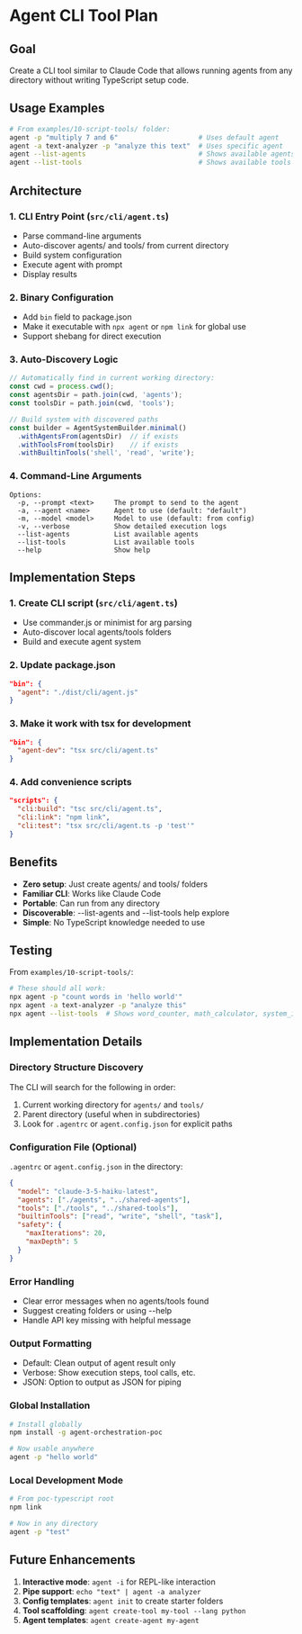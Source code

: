 # Agent CLI Tool Plan

## Goal
Create a CLI tool similar to Claude Code that allows running agents from any directory without writing TypeScript setup code.

## Usage Examples
```bash
# From examples/10-script-tools/ folder:
agent -p "multiply 7 and 6"                    # Uses default agent
agent -a text-analyzer -p "analyze this text"  # Uses specific agent
agent --list-agents                            # Shows available agents
agent --list-tools                             # Shows available tools
```

## Architecture

### 1. CLI Entry Point (`src/cli/agent.ts`)
- Parse command-line arguments
- Auto-discover agents/ and tools/ from current directory
- Build system configuration
- Execute agent with prompt
- Display results

### 2. Binary Configuration
- Add `bin` field to package.json
- Make it executable with `npx agent` or `npm link` for global use
- Support shebang for direct execution

### 3. Auto-Discovery Logic
```typescript
// Automatically find in current working directory:
const cwd = process.cwd();
const agentsDir = path.join(cwd, 'agents');
const toolsDir = path.join(cwd, 'tools');

// Build system with discovered paths
const builder = AgentSystemBuilder.minimal()
  .withAgentsFrom(agentsDir)  // if exists
  .withToolsFrom(toolsDir)    // if exists
  .withBuiltinTools('shell', 'read', 'write');
```

### 4. Command-Line Arguments
```
Options:
  -p, --prompt <text>     The prompt to send to the agent
  -a, --agent <name>      Agent to use (default: "default")
  -m, --model <model>     Model to use (default: from config)
  -v, --verbose           Show detailed execution logs
  --list-agents           List available agents
  --list-tools            List available tools
  --help                  Show help
```

## Implementation Steps

### 1. Create CLI script (`src/cli/agent.ts`)
- Use commander.js or minimist for arg parsing
- Auto-discover local agents/tools folders
- Build and execute agent system

### 2. Update package.json
```json
"bin": {
  "agent": "./dist/cli/agent.js"
}
```

### 3. Make it work with tsx for development
```json
"bin": {
  "agent-dev": "tsx src/cli/agent.ts"
}
```

### 4. Add convenience scripts
```json
"scripts": {
  "cli:build": "tsc src/cli/agent.ts",
  "cli:link": "npm link",
  "cli:test": "tsx src/cli/agent.ts -p 'test'"
}
```

## Benefits
- **Zero setup**: Just create agents/ and tools/ folders
- **Familiar CLI**: Works like Claude Code
- **Portable**: Can run from any directory
- **Discoverable**: --list-agents and --list-tools help explore
- **Simple**: No TypeScript knowledge needed to use

## Testing
From `examples/10-script-tools/`:
```bash
# These should all work:
npx agent -p "count words in 'hello world'"
npx agent -a text-analyzer -p "analyze this"
npx agent --list-tools  # Shows word_counter, math_calculator, system_info
```

## Implementation Details

### Directory Structure Discovery
The CLI will search for the following in order:
1. Current working directory for `agents/` and `tools/`
2. Parent directory (useful when in subdirectories)
3. Look for `.agentrc` or `agent.config.json` for explicit paths

### Configuration File (Optional)
`.agentrc` or `agent.config.json` in the directory:
```json
{
  "model": "claude-3-5-haiku-latest",
  "agents": ["./agents", "../shared-agents"],
  "tools": ["./tools", "../shared-tools"],
  "builtinTools": ["read", "write", "shell", "task"],
  "safety": {
    "maxIterations": 20,
    "maxDepth": 5
  }
}
```

### Error Handling
- Clear error messages when no agents/tools found
- Suggest creating folders or using --help
- Handle API key missing with helpful message

### Output Formatting
- Default: Clean output of agent result only
- Verbose: Show execution steps, tool calls, etc.
- JSON: Option to output as JSON for piping

### Global Installation
```bash
# Install globally
npm install -g agent-orchestration-poc

# Now usable anywhere
agent -p "hello world"
```

### Local Development Mode
```bash
# From poc-typescript root
npm link

# Now in any directory
agent -p "test"
```

## Future Enhancements
1. **Interactive mode**: `agent -i` for REPL-like interaction
2. **Pipe support**: `echo "text" | agent -a analyzer`
3. **Config templates**: `agent init` to create starter folders
4. **Tool scaffolding**: `agent create-tool my-tool --lang python`
5. **Agent templates**: `agent create-agent my-agent`